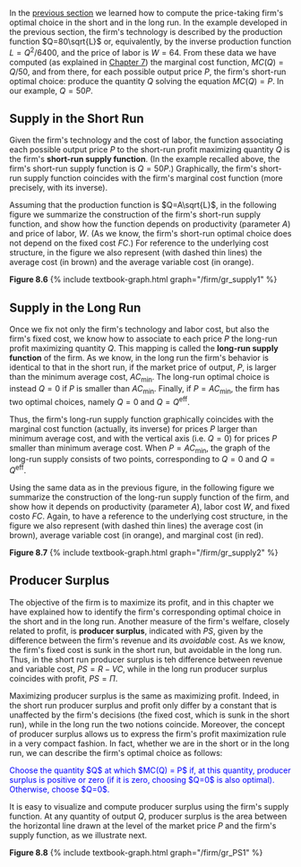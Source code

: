 



In the <a href="{{ site.baseurl }}/en/I/8/1">previous section</a> we learned how to compute the price-taking firm's optimal choice in the short and in the long run. In the example developed in the previous section, the firm's technology is described by the production function $Q=80\sqrt{L}$ or, equivalently, by the inverse production function $L=Q^2/6400$, and the price of labor is $W=64$. From these data we have computed (as explained in <a href="{{ site.baseurl }}/en/I/7/2">Chapter 7</a>) the marginal cost function, $MC(Q)=Q/50$, and from there, for each possible output price $P$, the firm's short-run optimal choice: produce the quantity $Q$ solving the equation $MC(Q)=P$. In our example, $Q=50P$.


<h2 id="SUBSEC_SRSUPPLY">Supply in the Short Run</h2>

Given the firm's technology and the cost of labor, the function associating each possible output price $P$ to the short-run profit maximizing quantity $Q$ is the firm's <b>short-run supply function</b>. (In the example recalled above, the firm's short-run supply function is $Q=50P$.) Graphically, the firm's short-run supply function coincides with the firm's marginal cost function (more precisely, with its inverse).

Assuming that the production function is $Q=A\sqrt{L}$, in the following figure we summarize the construction of the firm's short-run supply function, and show how the function depends on productivity (parameter $A$) and price of labor, $W$. (As we know, the firm's short-run optimal choice does not depend on the fixed cost $FC$.) For reference to the underlying cost structure, in the figure we also represent (with dashed thin lines) the average cost (in brown) and the average variable cost (in orange).

<a id="gr_supply1"><strong>Figure 8.6</strong></a>
{% include textbook-graph.html graph="/firm/gr_supply1" %}




















<h2 id="SUBSEC_SRSUPPLY">Supply in the Long Run</h2>

Once we fix not only the firm's technology and labor cost, but also the firm's fixed cost, we know how to associate to each price $P$ the long-run profit maximizing quantity $Q$. This mapping is called the <b>long-run supply function</b> of the firm. As we know, in the long run the firm's behavior is identical to that in the short run, if the market price of output, $P$, is larger than the minimum average cost, $AC_{\text{min}}$. The long-run optimal choice is instead $Q=0$ if $P$ is smaller than $AC_{\text{min}}$. Finally, if $P=AC_{\text{min}}$, the firm has two optimal choices, namely $Q=0$ and $Q=Q^{\text{eff}}$.

Thus, the firm's long-run supply function graphically coincides with the marginal cost function (actually, its inverse) for prices $P$ larger than minimum average cost, and with the vertical axis (i.e. $Q=0$) for prices $P$ smaller than minimum average cost. When $P=AC_{\text{min}}$, the graph of the long-run supply consists of two points, corresponding to $Q=0$ and $Q=Q^{\text{eff}}$.

Using the same data as in the previous figure, in the following figure we summarize the construction of the long-run supply function of the firm, and show how it depends on productivity (parameter $A$), labor cost $W$, and fixed costo $FC$. Again, to have a reference to the underlying cost structure, in the figure we also represent (with dashed thin lines) the average cost (in brown), average variable cost (in orange), and marginal cost (in red).

<a id="gr_supply2"><strong>Figure 8.7</strong></a>
{% include textbook-graph.html graph="/firm/gr_supply2" %}























<h2 id="SUBSEC_PS">Producer Surplus</h2>

The objective of the firm is to maximize its profit, and in this chapter we have explained how to identify the firm's corresponding optimal choice in the short and in the long run. Another measure of the firm's welfare, closely related to profit, is <b>producer surplus</b>, indicated with $PS$, given by the difference between the firm's revenue and its <i>avoidable</i> cost. As we know, the firm's fixed cost is sunk in the short run, but avoidable in the long run. Thus, in the short run producer surplus is teh difference between revenue and variable cost, $PS=R-VC$, while in the long run producer surplus coincides with profit, $PS=\Pi$. 

Maximizing producer surplus is the same as maximizing profit. Indeed, in the short run producer surplus and profit only differ by a constant that is unaffected by the firm's decisions (the fixed cost, which is sunk in the short run), while in the long run the two notions coincide. Moreover, the concept of producer surplus allows us to express the firm's profit maximization rule in a very compact fashion. In fact, whether we are in the short or in the long run, we can describe the firm's optimal choice as follows:

<p><span style="color: Blue;">
Choose the quantity $Q$ at which $MC(Q) = P$ if, at this quantity, producer surplus is positive or zero (if it is zero, choosing $Q=0$ is also optimal). Otherwise, choose $Q=0$.
</span></p>

It is easy to visualize and compute producer surplus using the firm's supply function. At any quantity of output $Q$, producer surplus is the area between the horizontal line drawn at the level of the market price $P$ and the firm's supply function, as we illustrate next.

<a id="gr_PS1"><strong>Figure 8.8</strong></a>
{% include textbook-graph.html graph="/firm/gr_PS1" %}


